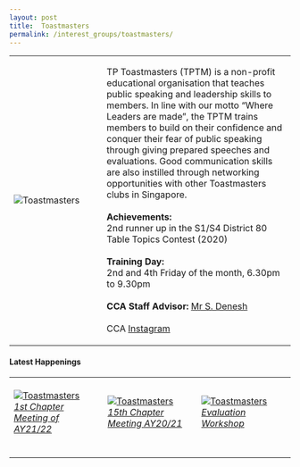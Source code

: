 ```yaml
---
layout: post
title:  Toastmasters
permalink: /interest_groups/toastmasters/
---
```


<div>
    <table>
        <tr>
            <td style="width:33%"><image src="{{site.baseurl}}/images/CCA_toastmasters.jpg" style="display:block;margin-left:auto;margin-right:auto;" alt="Toastmasters"></image></td>
            <td>
                <p>
                    TP Toastmasters (TPTM) is a non-profit educational organisation that teaches public speaking and leadership skills to members. In line with our motto “Where Leaders are made”, the TPTM trains members to build on their confidence and conquer their fear of public speaking through giving prepared speeches and evaluations. Good communication skills are also instilled through networking opportunities with other Toastmasters clubs in Singapore.<br>
                    <br>
                    <b>Achievements:</b><br>
                    2nd runner up in the S1/S4 District 80 Table Topics Contest (2020)<br>
                    <br>
                    <b>Training Day:</b><br>
                    2nd and 4th Friday of the month, 6.30pm to 9.30pm<br>
                    <br>
                    <b>CCA Staff Advisor:</b> <a href="mailto:deneshs@tp.edu.sg">Mr S. Denesh</a><br>
                    <br>
                    CCA <a href="https://www.instagram.com/tptoastmasters">Instagram</a>
                </p>
            </td>
        </tr>
    </table>
</div>

#### Latest Happenings

<div>
    <table>
        <tr>
            <td style="width:33%"><br>
                <a href="https://www.instagram.com/p/CO-Ej20H-12/">
                    <image src="{{site.baseurl}}/images/CCA-toast-ig5.png" style="display:block;margin-left:auto;margin-right:auto;" alt="Toastmasters">
                    <h6 style="margin-top:0%">1st Chapter Meeting of AY21/22</h6>
                    </image>
                </a>
            </td>
            <td style="width:33%"><br>
                <a href="https://www.instagram.com/p/CNj8dotHV3R/">
                    <image src="{{site.baseurl}}/images/CCA-toast-ig4.png" style="display:block;margin-left:auto;margin-right:auto;" alt="Toastmasters">
                    <h6 style="margin-top:0%">15th Chapter Meeting AY20/21 </h6>
                    </image>
                </a>
            </td>
            <td style="width:33%"><br>
                <a href="https://www.instagram.com/p/CFeOO4eHhn3/">
                    <image src="{{site.baseurl}}/images/CCA-toastmasters_IG.jpg" style="display:block;margin-left:auto;margin-right:auto;" alt="Toastmasters">
                    <h6 style="margin-top:0%">Evaluation Workshop</h6>
                    </image>
                </a>
            </td>
        </tr>
    </table>
</div>
